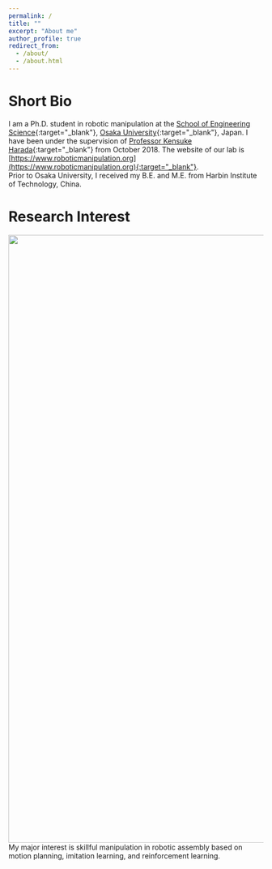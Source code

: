 ```yaml
---
permalink: /
title: ""
excerpt: "About me"
author_profile: true
redirect_from: 
  - /about/
  - /about.html
---
```


Short Bio
======
I am a Ph.D. student in robotic manipulation at the [School of Engineering Science](https://www.es.osaka-u.ac.jp/en/){:target="_blank"}, [Osaka University](https://www.osaka-u.ac.jp/en){:target="_blank"}, Japan.  I have been under the supervision of [Professor Kensuke Harada](http://www.hlab.sys.es.osaka-u.ac.jp/people/harada/){:target="_blank"} from October 2018. The website of our lab is [https://www.roboticmanipulation.org](https://www.roboticmanipulation.org){:target="_blank"}.  
Prior to Osaka University, I received my B.E. and M.E. from Harbin Institute of Technology, China.

Research Interest
======
<img align="right" width="1200" src="https://wanweiwei07.github.io/images/Linsertion.gif">

My major interest is skillful manipulation in robotic assembly based on motion planning, imitation learning, and reinforcement learning.


